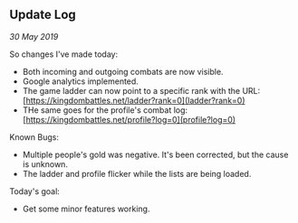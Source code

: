 Update Log
---
_30 May 2019_

So changes I've made today:

* Both incoming and outgoing combats are now visible.
* Google analytics implemented.
* The game ladder can now point to a specific rank with the URL: [https://kingdombattles.net/ladder?rank=0](ladder?rank=0)
* THe same goes for the profile's combat log: [https://kingdombattles.net/profile?log=0](profile?log=0)

Known Bugs:

* Multiple people's gold was negative. It's been corrected, but the cause is unknown.
* The ladder and profile flicker while the lists are being loaded.

Today's goal:

* Get some minor features working.

